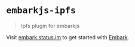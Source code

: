 # `embarkjs-ipfs`

> Ipfs plugin for embarkjs

Visit [embark.status.im](https://embark.status.im/) to get started with
[Embark](https://github.com/embark-framework/embark).

